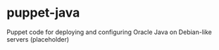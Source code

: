 puppet-java
===========

Puppet code for deploying and configuring Oracle Java on Debian-like servers (placeholder)